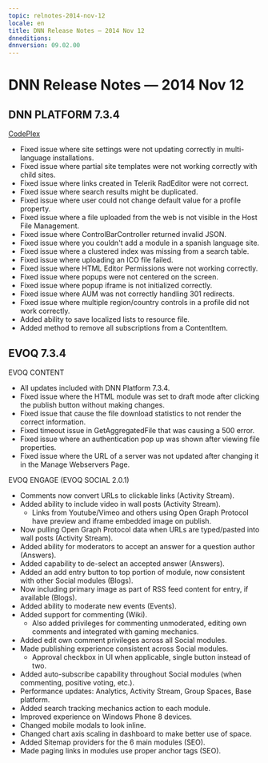 ```yaml
---
topic: relnotes-2014-nov-12
locale: en
title: DNN Release Notes — 2014 Nov 12
dnneditions: 
dnnversion: 09.02.00
---
```


# DNN Release Notes — 2014 Nov 12

## DNN PLATFORM 7.3.4

[CodePlex](http://dotnetnuke.codeplex.com/releases/view/137325)

*   Fixed issue where site settings were not updating correctly in multi-language installations.
*   Fixed issue where partial site templates were not working correctly with child sites.
*   Fixed issue where links created in Telerik RadEditor were not correct.
*   Fixed issue where search results might be duplicated.
*   Fixed issue where user could not change default value for a profile property.
*   Fixed issue where a file uploaded from the web is not visible in the Host File Management.
*   Fixed issue where ControlBarController returned invalid JSON.
*   Fixed issue where you couldn't add a module in a spanish language site.
*   Fixed issue where a clustered index was missing from a search table.
*   Fixed issue where uploading an ICO file failed.
*   Fixed issue where HTML Editor Permissions were not working correctly.
*   Fixed issue where popups were not centered on the screen.
*   Fixed issue where popup iframe is not initialized correctly.
*   Fixed issue where AUM was not correctly handling 301 redirects.
*   Fixed issue where multiple region/country controls in a profile did not work correctly.
*   Added ability to save localized lists to resource file.
*   Added method to remove all subscriptions from a ContentItem.

## EVOQ 7.3.4

EVOQ CONTENT

*   All updates included with DNN Platform 7.3.4.
*   Fixed issue where the HTML module was set to draft mode after clicking the publish button without making changes.
*   Fixed issue that cause the file download statistics to not render the correct information.
*   Fixed timeout issue in GetAggregatedFile that was causing a 500 error.
*   Fixed issue where an authentication pop up was shown after viewing file properties.
*   Fixed issue where the URL of a server was not updated after changing it in the Manage Webservers Page.

EVOQ ENGAGE (EVOQ SOCIAL 2.0.1)

*   Comments now convert URLs to clickable links (Activity Stream).
*   Added ability to include video in wall posts (Activity Stream).
    *   Links from Youtube/Vimeo and others using Open Graph Protocol have preview and iframe embedded image on publish.
*   Now pulling Open Graph Protocol data when URLs are typed/pasted into wall posts (Activity Stream).
*   Added ability for moderators to accept an answer for a question author (Answers).
*   Added capability to de-select an accepted answer (Answers).
*   Added an add entry button to top portion of module, now consistent with other Social modules (Blogs).
*   Now including primary image as part of RSS feed content for entry, if available (Blogs).
*   Added ability to moderate new events (Events).
*   Added support for commenting (Wiki).
    *   Also added privileges for commenting unmoderated, editing own comments and integrated with gaming mechanics.
*   Added edit own comment privileges across all Social modules.
*   Made publishing experience consistent across Social modules.
    *   Approval checkbox in UI when applicable, single button instead of two.
*   Added auto-subscribe capability throughout Social modules (when commenting, positive voting, etc.).
*   Performance updates: Analytics, Activity Stream, Group Spaces, Base platform.
*   Added search tracking mechanics action to each module.
*   Improved experience on Windows Phone 8 devices.
*   Changed mobile modals to look inline.
*   Changed chart axis scaling in dashboard to make better use of space.
*   Added Sitemap providers for the 6 main modules (SEO).
*   Made paging links in modules use proper anchor tags (SEO).